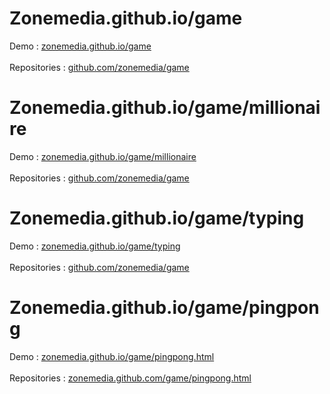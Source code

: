 # Zonemedia.github.io/game
Demo : <a href="https://zonemedia.github.io/game">zonemedia.github.io/game</a>
<br />
<br />
Repositories : <a href="https://github.com/zonemedia/game">github.com/zonemedia/game</a>
# Zonemedia.github.io/game/millionaire
Demo : <a href="https://zonemedia.github.io/game/millionaire">zonemedia.github.io/game/millionaire</a>
<br />
<br />
Repositories : <a href="https://github.com/zonemedia/game">github.com/zonemedia/game</a>
# Zonemedia.github.io/game/typing
Demo : <a href="https://zonemedia.github.io/game/typing">zonemedia.github.io/game/typing</a>
<br />
<br />
Repositories : <a href="https://github.com/zonemedia/game">github.com/zonemedia/game</a>
# Zonemedia.github.io/game/pingpong
Demo : <a href="https://zonemedia.github.io/game/pingpong.html">zonemedia.github.io/game/pingpong.html</a>
<br />
<br />
Repositories : <a href="https://github.com/zonemedia/zonemedia.github.io/blob/master/game/pingpong.html">zonemedia.github.com/game/pingpong.html</a>
